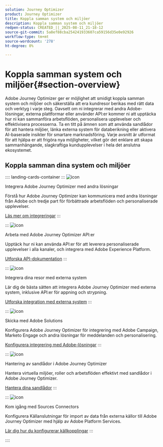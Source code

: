 ```yaml
---
solution: Journey Optimizer
product: Journey Optimizer
title: Koppla samman system och miljöer
description: Koppla samman system och miljöer
redpen-status: CREATED_||_2025-08-11_21-18-12
source-git-commit: 5a8ef88cba254241933607ca59156d35e0e92926
workflow-type: tm+mt
source-wordcount: '278'
ht-degree: 0%

---
```



# Koppla samman system och miljöer{#section-overview}

Adobe Journey Optimizer ger er möjlighet att smidigt koppla samman system och miljöer och säkerställa att era kundresor berikas med rätt data och verktyg i varje steg. Oavsett om ni integrerar med andra Adobe-lösningar, externa plattformar eller använder API:er kommer ni att upptäcka hur ni kan sammanföra arbetsflöden, personalisera upplevelser och effektivisera processerna. Ta en titt på ämnen som att använda sandlådor för att hantera miljöer, länka externa system för databerikning eller aktivera AI-baserade insikter för smartare marknadsföring. Varje avsnitt är utformat för att hjälpa er att frigöra nya möjligheter, vilket gör det enklare att skapa sammanhängande, slagkraftiga kundupplevelser i hela det anslutna ekosystemet.

## Koppla samman dina system och miljöer

:::: landing-cards-container
:::
![icon](https://cdn.experienceleague.adobe.com/icons/puzzle-piece.svg?lang=sv-SE)

Integrera Adobe Journey Optimizer med andra lösningar

Förstå hur Adobe Journey Optimizer kan kommunicera med andra lösningar från Adobe och tredje part för förbättrade arbetsflöden och personaliserade upplevelser.

[Läs mer om integreringar](../using/integrations/ajo-integrations.md)
:::

:::
![icon](https://cdn.experienceleague.adobe.com/icons/code-branch.svg?lang=sv-SE)

Arbeta med Adobe Journey Optimizer API:er

Upptäck hur ni kan använda API:er för att leverera personaliserade upplevelser i alla kanaler, och integrera med Adobe Experience Platform.

[Utforska API-dokumentation](../using/configuration/ajo-apis.md)
:::

:::
![icon](https://cdn.experienceleague.adobe.com/icons/puzzle-piece.svg?lang=sv-SE)

Integrera dina resor med externa system

Lär dig de bästa sätten att integrera Adobe Journey Optimizer med externa system, inklusive API:er för appning och strypning.

[Utforska integration med externa system](external-systems-landing-page.md)
:::

:::
![icon](https://cdn.experienceleague.adobe.com/icons/puzzle-piece.svg?lang=sv-SE)

Skicka med Adobe Solutions

Konfigurera Adobe Journey Optimizer för integrering med Adobe Campaign, Marketo Engage och andra lösningar för meddelanden och personalisering.

[Konfigurera integrering med Adobe-lösningar](adobe-solutions-landing-page.md)
:::

:::
![icon](https://cdn.experienceleague.adobe.com/icons/gear.svg?lang=sv-SE)

Hantering av sandlådor i Adobe Journey Optimizer

Hantera virtuella miljöer, roller och arbetsflöden effektivt med sandlådor i Adobe Journey Optimizer.

[Hantera dina sandlådor](sandbox-landing-page.md)
:::

:::
![icon](https://cdn.experienceleague.adobe.com/icons/circle-play.svg?lang=sv-SE)

Kom igång med Sources Connectors

Konfigurera Källanslutningar för import av data från externa källor till Adobe Journey Optimizer med hjälp av Adobe Platform Services.

[Lär dig hur du konfigurerar källkopplingar](../using/start/get-started-sources.md)
:::

::::

